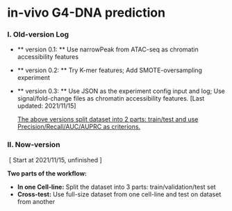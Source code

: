 # in-vivo G4-DNA prediction

### I. Old-version Log

- ** version 0.1: ** Use narrowPeak from ATAC-seq as chromatin accessibility features

- ** version 0.2: ** Try K-mer features; Add SMOTE-oversampling experiment

- ** version 0.3: **  Use JSON as the experiment config input and log; Use signal/fold-change files as chromatin accessibility features. [Last updated: 2021/11/15]

  <u>The above versions split dataset into 2 parts: train/test and use Precision/Recall/AUC/AUPRC as criterions.</u>



### II. Now-version

​	[ Start at 2021/11/15, unfinished ]

**Two parts of the workflow:**

- **In one Cell-line:** Split the dataset into 3 parts: train/validation/test set
- **Cross-test:** Use full-size dataset from one cell-line and test on dataset from another

